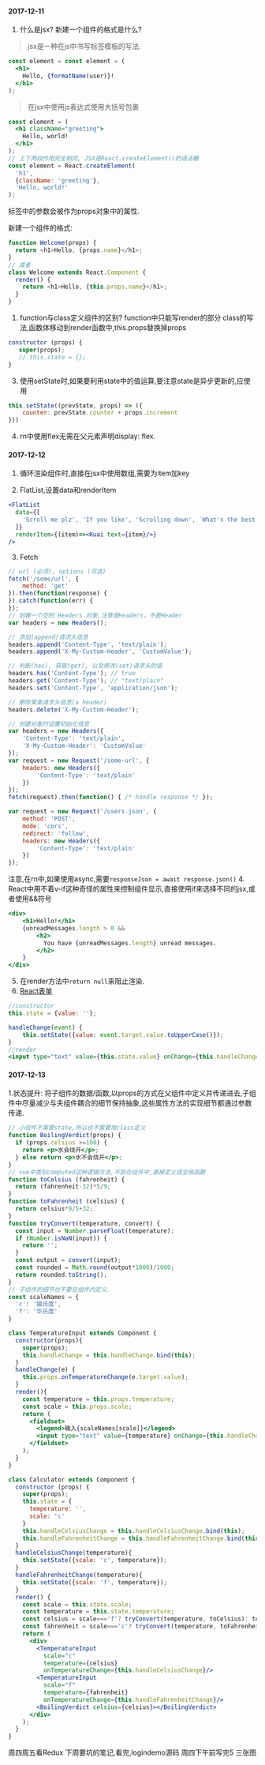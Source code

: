#### 2017-12-11

1. 什么是jsx? 新建一个组件的格式是什么?

>jsx是一种在js中书写标签模板的写法.
```jsx
const element = const element = (
  <h1>
    Hello, {formatName(user)}!
  </h1>
);
```

>在jsx中使用js表达式使用大括号包裹

```jsx
const element = (
  <h1 className="greeting">
    Hello, world!
  </h1>
);
// 上下两段作用完全相同, JSX是React.createElement()的语法糖
const element = React.createElement(
  'h1',
  {className: 'greeting'},
  'Hello, world!'
);
```
标签中的参数会被作为props对象中的属性.

新建一个组件的格式:

```js
function Welcome(props) {
  return <h1>Hello, {props.name}</h1>;
}
// 或者
class Welcome extends React.Component {
  render() {
    return <h1>Hello, {this.props.name}</h1>;
  }
}
```

1. function与class定义组件的区别?
function中只能写render的部分
class的写法,函数体移动到render函数中,this.props替换掉props
```jsx
constructor (props) {
   super(props);
   // this.state = {};
}
```
3. 使用setState时,如果要利用state中的值运算,要注意state是异步更新的,应使用

```jsx
this.setState((prevState, props) => ({
    counter: prevState.counter + props.increment 
}))
```
4. rn中使用flex无需在父元素声明display: flex.

#### 2017-12-12

1. 循环渲染组件时,直接在jsx中使用数组,需要为item加key

2. FlatList,设置data和renderItem

```jsx
<FlatList
  data={[
    'Scroll me plz', 'If you like', 'Scrolling down', `What's the best`, 'Framework around?', 'React Native'
  ]}
  renderItem={(item)=><Kuai text={item}/>}
/>
```

3. Fetch
```jsx
// url (必须), options (可选)
fetch('/some/url', {
    method: 'get'
}).then(function(response) {
}).catch(function(err) {
});
// 创建一个空的 Headers 对象,注意是Headers，不是Header
var headers = new Headers();

// 添加(append)请求头信息
headers.append('Content-Type', 'text/plain');
headers.append('X-My-Custom-Header', 'CustomValue');

// 判断(has), 获取(get), 以及修改(set)请求头的值
headers.has('Content-Type'); // true
headers.get('Content-Type'); // "text/plain"
headers.set('Content-Type', 'application/json');

// 删除某条请求头信息(a header)
headers.delete('X-My-Custom-Header');

// 创建对象时设置初始化信息
var headers = new Headers({
    'Content-Type': 'text/plain',
    'X-My-Custom-Header': 'CustomValue'
});
var request = new Request('/some-url', {
    headers: new Headers({
        'Content-Type': 'text/plain'
    })
});
fetch(request).then(function() { /* handle response */ });

var request = new Request('/users.json', {
    method: 'POST', 
    mode: 'cors', 
    redirect: 'follow',
    headers: new Headers({
        'Content-Type': 'text/plain'
    })
});
```
注意,在rn中,如果使用async,需要`responseJson = await response.json()`
4. React中用不着v-if这种奇怪的属性来控制组件显示,直接使用if来选择不同的jsx,或者使用&&符号

```jsx
<div>
    <h1>Hello!</h1>
    {unreadMessages.length > 0 &&
        <h2>
          You have {unreadMessages.length} unread messages.
        </h2>
    }
</div>
```
5. 在render方法中`return null`来阻止渲染.
6. [React表单](https://doc.react-china.org/docs/forms.html)
```jsx
//constructor
this.state = {value: ''};

handleChange(event) {
    this.setState({value: event.target.value.toUpperCase()});
}
//render
<input type="text" value={this.state.value} onChange={this.handleChange} />

```

#### 2017-12-13
1.状态提升: 将子组件的数据/函数,以props的方式在父组件中定义并传递进去,子组件中尽量减少与夫组件耦合的细节保持抽象,这些属性方法的实现细节都通过参数传递.
```jsx
// 小组件不需要state,所以也不需要用class定义
function BoilingVerdict(props) {
  if (props.celsius >=100) {
    return <p>水会烧开</p>;
  } else return <p>水不会烧开</p>;
}
// vue中类似computed这种逻辑方法,不放在组件中,直接定义成全局函数
function toCelsius (fahrenheit) {
  return (fahrenheit-32)*5/9;
}
function toFahrenheit (celsius) {
  return celsius*9/5+32;
}
function tryConvert(temperature, convert) {
  const input = Number.parseFloat(temperature);
  if (Number.isNaN(input)) {
    return '';
  }
  const output = convert(input);
  const rounded = Math.round(output*1000)/1000;
  return rounded.toString();
}
// 子组件的细节也不要在组件内定义.
const scaleNames = {
  'c': '摄氏度',
  'f': '华氏度'
}

class TemperatureInput extends Component {
  constructor(props){
    super(props);
    this.handleChange = this.handleChange.bind(this);
  }
  handleChange(e) {
    this.props.onTemperatureChange(e.target.value);
  }
  render(){
    const temperature = this.props.temperature;
    const scale = this.props.scale;
    return (
      <fieldset>
        <legend>输入{scaleNames[scale]}</legend>
        <input type="text" value={temperature} onChange={this.handleChange}/>
      </fieldset>
    );
  }
}

class Calculator extends Component {
  constructor (props) {
    super(props);
    this.state = {
      temperature: '',
      scale: 'c'
    }
    this.handleCelsiusChange = this.handleCelsiusChange.bind(this);
    this.handleFahrenheitChange = this.handleFahrenheitChange.bind(this);
  }
  handleCelsiusChange(temperature){
    this.setState({scale: 'c', temperature});
  }
  handleFahrenheitChange(temperature){
    this.setState({scale: 'f', temperature});
  }
  render() {
    const scale = this.state.scale;
    const temperature = this.state.temperature;
    const celsius = scale==='f'? tryConvert(temperature, toCelsius): temperature;
    const fahrenheit = scale==='c'? tryConvert(temperature, toFahrenheit): temperature;
    return (
      <div>
        <TemperatureInput 
          scale="c"
          temperature={celsius}
          onTemperatureChange={this.handleCelsiusChange}/>
        <TemperatureInput 
          scale="f"
          temperature={fahrenheit}
          onTemperatureChange={this.handleFahrenheitChange}/>
        <BoilingVerdict celsius={celsius}></BoilingVerdict>
      </div>
    );
  }
}

```
周四周五看Redux
下周要坑的笔记,看完,logindemo源码
周四下午前写完5 三张图
